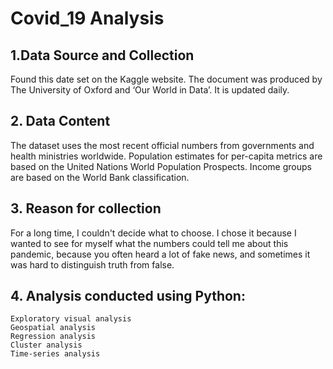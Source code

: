 # Covid_19 Analysis 

## 1.Data Source and Collection 
Found this date set on the Kaggle website. The document was produced by The University of Oxford and 
‘Our World in Data’. It is updated daily.

## 2. Data Content 
The dataset uses the most recent official numbers from governments and health ministries worldwide. 
Population estimates for per-capita metrics are based on the United Nations World Population Prospects. 
Income groups are based on the World Bank classification. 

## 3. Reason for collection 
For a long time, I couldn't decide what to choose. I chose it because I wanted to see for myself what the 
numbers could tell me about this pandemic, because you often heard a lot of fake news, and sometimes it 
was hard to distinguish truth from false.

## 4. Analysis conducted using Python:

    Exploratory visual analysis
    Geospatial analysis
    Regression analysis
    Cluster analysis
    Time-series analysis


